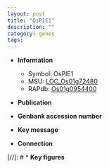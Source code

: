 ```yaml
---
layout: post
title: "OsPIE1"
description: ""
category: genes
tags: 
---
```


* **Information**  
    + Symbol: OsPIE1  
    + MSU: [LOC_Os01g72480](http://rice.uga.edu/cgi-bin/ORF_infopage.cgi?orf=LOC_Os01g72480)  
    + RAPdb: [Os01g0954400](http://rapdb.dna.affrc.go.jp/viewer/gbrowse_details/irgsp1?name=Os01g0954400)  

* **Publication**  

* **Genbank accession number**  

* **Key message**  

* **Connection**  

[//]: # * **Key figures**  


